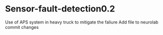 # Sensor-fault-detection0.2
Use of APS system in heavy truck to mitigate the faliure 
Add file to neurolab
commit changes
